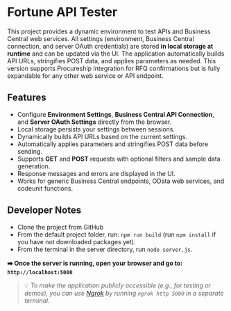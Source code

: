 # Fortune API Tester

This project provides a dynamic environment to test APIs and Business Central web services. All settings (environment, Business Central connection, and server OAuth credentials) are stored **in local storage at runtime** and can be updated via the UI. The application automatically builds API URLs, stringifies POST data, and applies parameters as needed. This version supports Procureship Integration for RFQ confirmations but is fully expandable for any other web service or API endpoint.

## Features

- Configure **Environment Settings**, **Business Central API Connection**, and **Server OAuth Settings** directly from the browser.
- Local storage persists your settings between sessions.
- Dynamically builds API URLs based on the current settings.
- Automatically applies parameters and stringifies POST data before sending.
- Supports **GET** and **POST** requests with optional filters and sample data generation.
- Response messages and errors are displayed in the UI.
- Works for generic Business Central endpoints, OData web services, and codeunit functions.

## Developer Notes

- Clone the project from GitHub
- From the default project folder, run: `npm run build` (run `npm install` if you have not downloaded packages yet).
- From the terminal in the server directory, run `node server.js`.

**➡️ Once the server is running, open your browser and go to: `http://localhost:5000`**

> 💡 _To make the application publicly accessible (e.g., for testing or demos), you can use [Ngrok](https://ngrok.com/) by running `ngrok http 5000` in a separate terminal._
